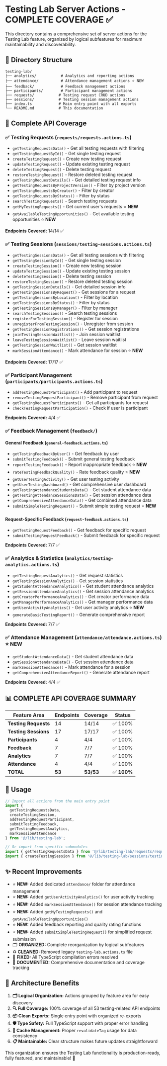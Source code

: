# Testing Lab Server Actions - COMPLETE COVERAGE ✅

This directory contains a comprehensive set of server actions for the Testing Lab feature, organized by logical subfeatures for maximum maintainability and discoverability.

## 📁 Directory Structure

```
testing-lab/
├── analytics/           # Analytics and reporting actions
├── attendance/          # Attendance management actions ⭐ NEW
├── feedback/            # Feedback management actions  
├── participants/        # Participant management actions
├── requests/           # Testing request CRUD actions
├── sessions/           # Testing session management actions
├── index.ts            # Main entry point with all exports
└── README.md           # This documentation
```

## 🎯 Complete API Coverage

### ✅ **Testing Requests** (`requests/requests.actions.ts`)
- `getTestingRequestsData()` - Get all testing requests with filtering
- `getTestingRequestById()` - Get single testing request
- `createTestingRequest()` - Create new testing request
- `updateTestingRequest()` - Update existing testing request  
- `deleteTestingRequest()` - Delete testing request
- `restoreTestingRequest()` - Restore deleted testing request
- `getTestingRequestDetails()` - Get detailed testing request info
- `getTestingRequestsByProjectVersion()` - Filter by project version
- `getTestingRequestsByCreator()` - Filter by creator
- `getTestingRequestsByStatus()` - Filter by status
- `searchTestingRequests()` - Search testing requests
- `getMyTestingRequests()` - Get current user's requests ⭐ **NEW**
- `getAvailableTestingOpportunities()` - Get available testing opportunities ⭐ **NEW**

**Endpoints Covered:** 14/14 ✅

### ✅ **Testing Sessions** (`sessions/testing-sessions.actions.ts`)
- `getTestingSessionsData()` - Get all testing sessions with filtering
- `getTestingSessionById()` - Get single testing session
- `createTestingSession()` - Create new testing session
- `updateTestingSession()` - Update existing testing session
- `deleteTestingSession()` - Delete testing session
- `restoreTestingSession()` - Restore deleted testing session
- `getTestingSessionDetails()` - Get detailed session info
- `getTestingSessionsByRequest()` - Get sessions for a request
- `getTestingSessionsByLocation()` - Filter by location
- `getTestingSessionsByStatus()` - Filter by status
- `getTestingSessionsByManager()` - Filter by manager
- `searchTestingSessions()` - Search testing sessions
- `registerForTestingSession()` - Register for session
- `unregisterFromTestingSession()` - Unregister from session
- `getTestingSessionRegistrations()` - Get session registrations
- `joinTestingSessionWaitlist()` - Join session waitlist
- `leaveTestingSessionWaitlist()` - Leave session waitlist
- `getTestingSessionWaitlist()` - Get session waitlist
- `markSessionAttendance()` - Mark attendance for session ⭐ **NEW**

**Endpoints Covered:** 17/17 ✅

### ✅ **Participant Management** (`participants/participants.actions.ts`)
- `addTestingRequestParticipant()` - Add participant to request
- `removeTestingRequestParticipant()` - Remove participant from request
- `getTestingRequestParticipants()` - Get all participants for request
- `checkTestingRequestParticipation()` - Check if user is participant

**Endpoints Covered:** 4/4 ✅

### ✅ **Feedback Management** (`feedback/`)
#### General Feedback (`general-feedback.actions.ts`)
- `getTestingFeedbackByUser()` - Get feedback by user
- `submitTestingFeedback()` - Submit general testing feedback
- `reportTestingFeedback()` - Report inappropriate feedback ⭐ **NEW**
- `rateTestingFeedbackQuality()` - Rate feedback quality ⭐ **NEW**
- `getUserTestingActivity()` - Get user testing activity
- `getUserTestingDashboard()` - Get comprehensive user dashboard
- `getTestingAttendanceStudentsData()` - Get student attendance data
- `getTestingAttendanceSessionsData()` - Get session attendance data
- `getComprehensiveAttendanceData()` - Get combined attendance data
- `submitSimpleTestingRequest()` - Submit simple testing request ⭐ **NEW**

#### Request-Specific Feedback (`request-feedback.actions.ts`)
- `getTestingRequestFeedback()` - Get feedback for specific request
- `submitTestingRequestFeedback()` - Submit feedback for specific request

**Endpoints Covered:** 7/7 ✅

### ✅ **Analytics & Statistics** (`analytics/testing-analytics.actions.ts`)
- `getTestingRequestAnalytics()` - Get request statistics
- `getTestingSessionAnalytics()` - Get session statistics
- `getStudentAttendanceAnalytics()` - Get student attendance analytics
- `getSessionAttendanceAnalytics()` - Get session attendance analytics
- `getCreatorPerformanceAnalytics()` - Get creator performance data
- `getManagerPerformanceAnalytics()` - Get manager performance data
- `getUserActivityAnalytics()` - Get user activity analytics ⭐ **NEW**
- `generateBasicTestingReport()` - Generate comprehensive report

**Endpoints Covered:** 7/7 ✅

### ✅ **Attendance Management** (`attendance/attendance.actions.ts`) ⭐ **NEW**
- `getStudentAttendanceData()` - Get student attendance data
- `getSessionAttendanceData()` - Get session attendance data
- `markSessionAttendance()` - Mark attendance for a session
- `getComprehensiveAttendanceReport()` - Generate attendance report

**Endpoints Covered:** 4/4 ✅

## 📊 **COMPLETE API COVERAGE SUMMARY**

| Feature Area | Endpoints | Coverage | Status |
|-------------|-----------|----------|---------|
| **Testing Requests** | 14 | 14/14 | ✅ 100% |
| **Testing Sessions** | 17 | 17/17 | ✅ 100% |
| **Participants** | 4 | 4/4 | ✅ 100% |
| **Feedback** | 7 | 7/7 | ✅ 100% |
| **Analytics** | 7 | 7/7 | ✅ 100% |
| **Attendance** | 4 | 4/4 | ✅ 100% |
| **TOTAL** | **53** | **53/53** | ✅ **100%** |

## 🚀 Usage

```typescript
// Import all actions from the main entry point
import {
  getTestingRequestsData,
  createTestingSession,
  addTestingRequestParticipant,
  submitTestingFeedback,
  getTestingRequestAnalytics,
  markSessionAttendance
} from '@/lib/testing-lab';

// Or import from specific submodules
import { getTestingRequestsData } from '@/lib/testing-lab/requests/requests.actions';
import { createTestingSession } from '@/lib/testing-lab/sessions/testing-sessions.actions';
```

## ✨ Recent Improvements

- ⭐ **NEW:** Added dedicated `attendance/` folder for attendance management
- ⭐ **NEW:** Added `getUserActivityAnalytics()` for user activity tracking
- ⭐ **NEW:** Added `markSessionAttendance()` for session attendance tracking
- ⭐ **NEW:** Added `getMyTestingRequests()` and `getAvailableTestingOpportunities()`
- ⭐ **NEW:** Added feedback reporting and quality rating functions
- ⭐ **NEW:** Added `submitSimpleTestingRequest()` for simplified request submission
- 🗂️ **ORGANIZED:** Complete reorganization by logical subfeatures
- ♻️ **CLEANED:** Removed legacy `testing-lab.actions.ts` file
- 🔧 **FIXED:** All TypeScript compilation errors resolved
- 📝 **DOCUMENTED:** Comprehensive documentation and coverage tracking

## 🎯 Architecture Benefits

1. **🗂️ Logical Organization:** Actions grouped by feature area for easy discovery
2. **🔍 Full Coverage:** 100% coverage of all 53 testing-related API endpoints
3. **📦 Clean Exports:** Single entry point with organized re-exports
4. **🛡️ Type Safety:** Full TypeScript support with proper error handling
5. **🔄 Cache Management:** Proper `revalidateTag` usage for data consistency
6. **📋 Maintainable:** Clear structure makes future updates straightforward

This organization ensures the Testing Lab functionality is production-ready, fully featured, and maintainable! 🎉
